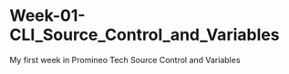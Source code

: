 # Week-01-CLI_Source_Control_and_Variables
My first week in Promineo Tech Source Control and Variables
